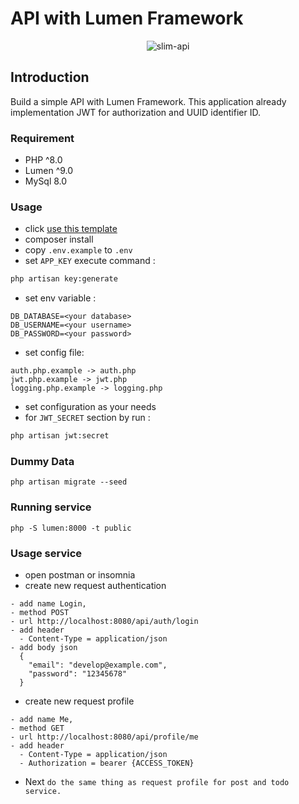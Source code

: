 # API with Lumen Framework

<p align="center">
    <img src="https://i.imgur.com/9vCNSg9.png" alt="slim-api">
</p>

## Introduction
Build a simple API with Lumen Framework. This application already implementation JWT for authorization and UUID identifier ID.

### Requirement
- PHP ^8.0
- Lumen ^9.0
- MySql 8.0

### Usage 
- click [use this template](https://github.com/agungprsty/simple-api-with-lumen/generate)
- composer install
- copy ``.env.example`` to ``.env``
- set ``APP_KEY`` execute command :
```bash
php artisan key:generate
```
- set env variable : 

```
DB_DATABASE=<your database>
DB_USERNAME=<your username>
DB_PASSWORD=<your password>

```
- set config file:

```
auth.php.example -> auth.php
jwt.php.example -> jwt.php
logging.php.example -> logging.php
```
- set configuration as your needs 
- for ``JWT_SECRET`` section by run : 
```bash
php artisan jwt:secret
```

### Dummy Data
```
php artisan migrate --seed
```

### Running service
```         
php -S lumen:8000 -t public
```

### Usage service

- open postman or insomnia
- create new request authentication
```
- add name Login, 
- method POST
- url http://localhost:8080/api/auth/login
- add header 
  - Content-Type = application/json
- add body json 
  {
	"email": "develop@example.com",
	"password": "12345678"
  }
```

- create new request profile
```
- add name Me, 
- method GET
- url http://localhost:8080/api/profile/me
- add header 
  - Content-Type = application/json
  - Authorization = bearer {ACCESS_TOKEN}
```

- Next ``do the same thing as request profile for post and todo service.``
